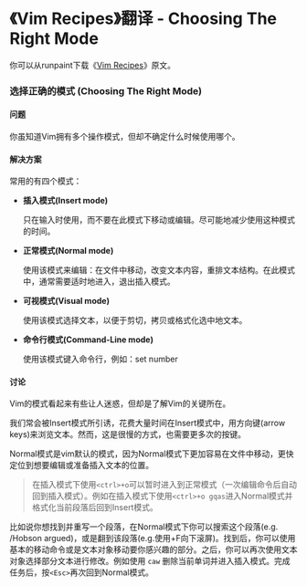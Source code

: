 《Vim Recipes》翻译 - Choosing The Right Mode
==================

你可以从runpaint下载《[Vim Recipes](https://github.com/runpaint/vim-recipes)》原文。

### 选择正确的模式 (Choosing The Right Mode)

#### 问题

你虽知道Vim拥有多个操作模式，但却不确定什么时候使用哪个。

#### 解决方案

常用的有四个模式：

- **插入模式(Insert mode)**
  
  只在输入时使用，而不要在此模式下移动或编辑。尽可能地减少使用这种模式的时间。

- **正常模式(Normal mode)**
  
  使用该模式来编辑：在文件中移动，改变文本内容，重排文本结构。在此模式中，通常需要适时地进入，退出插入模式。

- **可视模式(Visual mode)**
  
  使用该模式选择文本，以便于剪切，拷贝或格式化选中地文本。

- **命令行模式(Command-Line mode)**
  
  使用该模式键入命令行，例如：set number

#### 讨论

Vim的模式看起来有些让人迷惑，但却是了解Vim的关键所在。

我们常会被Insert模式所引诱，花费大量时间在Insert模式中，用方向键(arrow keys)来浏览文本。然而，这是很慢的方式，也需要更多次的按键。

Normal模式是vim默认的模式，因为Normal模式下更加容易在文件中移动，更快定位到想要编辑或准备插入文本的位置。

> 在插入模式下使用`<ctrl>+o`可以暂时进入到正常模式（一次编辑命令后自动回到插入模式）。例如在插入模式下使用`<ctrl>+o gqas`进入Normal模式并格式化当前段落后回到Insert模式。

比如说你想找到并重写一个段落，在Normal模式下你可以搜索这个段落(e.g. /Hobson argued)，或是翻到该段落(e.g.使用<ctrl>+F向下滚屏)。找到后，你可以使用基本的移动命令或是文本对象移动要你感兴趣的部分。之后，你可以再次使用文本对象选择部分文本进行修改。例如使用 `caw` 删除当前单词并进入插入模式。完成任务后，按`<Esc>`再次回到Normal模式。
